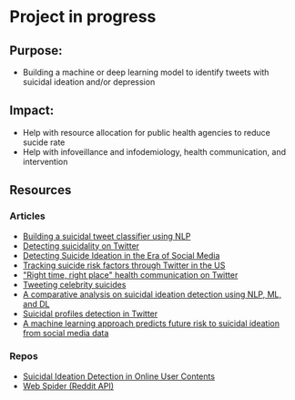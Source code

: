 # Project in progress

## Purpose: 
  - Building a machine or deep learning model to identify tweets with suicidal ideation and/or depression

## Impact:
  - Help with resource allocation for public health agencies to reduce sucide rate
  - Help with infoveillance and infodemiology, health communication, and intervention


## Resources

### Articles
- [Building a suicidal tweet classifier using NLP](https://towardsdatascience.com/building-a-suicidal-tweet-classifier-using-nlp-ff6ccd77e971)
- [Detecting suicidality on Twitter](https://www.sciencedirect.com/science/article/pii/S2214782915000160)
- [Detecting Suicide Ideation in the Era of Social Media](https://www.frontiersin.org/articles/10.3389/fpsyt.2022.652167/full)
- [Tracking suicide risk factors through Twitter in the US](https://pubmed.ncbi.nlm.nih.gov/24121153/)
- ["Right time, right place" health communication on Twitter](https://pubmed.ncbi.nlm.nih.gov/23154246/)
- [Tweeting celebrity suicides](https://pubmed.ncbi.nlm.nih.gov/28705550/)
- [A comparative analysis on suicidal ideation detection using NLP, ML, and DL](https://www.researchgate.net/publication/360271430_A_Comparative_Analysis_on_Suicidal_Ideation_Detection_Using_NLP_Machine_and_Deep_Learning)
- [Suicidal profiles detection in Twitter](https://www.scitepress.org/Papers/2019/81676/81676.pdf)
- [A machine learning approach predicts future risk to suicidal ideation from social media data](https://www.nature.com/articles/s41746-020-0287-6)


### Repos
- [Suicidal Ideation Detection in Online User Contents](https://github.com/shaoxiongji/sw-detection)
- [Web Spider (Reddit API)](https://github.com/shaoxiongji/webspider)
